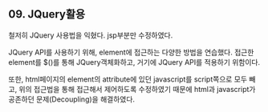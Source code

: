 ## 09. JQuery활용

철저히 JQuery 사용법을 익혔다. jsp부분만 수정하였다.

JQuery API를 사용하기 위해, element에 접근하는 다양한 방법을 연습했다.
접근한 element를 $()를 통해 JQuery객체화하고, 거기에 JQuery API를 적용하기 위함이다.

또한, html페이지의 element의 attribute에 있던 javascript를
script쪽으로 모두 빼고, 위의 접근법을 통해 접근해서 제어하도록 수정하였기 때문에
html과 javascript가 공존하던 문제(Decoupling)을 해결하였다.
